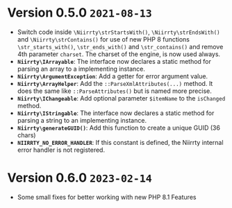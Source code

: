 # Version 0.5.0 `2021-08-13`

* Switch code inside `\Niirrty\strStartsWith()`, `\Niirrty\strEndsWith()` and `\Niirrty\strContains()` for use of
  new PHP 8 functions `\str_starts_with()`, `\str_ends_with()` and `\str_contains()` and remove 4th parameter `charset`.
  The charset of the engine, is now used always. 
* **`Niirrty\IArrayable`**: The interface now declares a static method for parsing an array to a implementing instance.
* **`Niirrty\ArgumentException`**: Add a getter for error argument value.
* **`Niirrty\ArrayHelper`**: Add the `::ParseXmlAttributes(...)` method. It does the same like `::ParseAttributes()`
  but is named more precise.
* **`Niirrty\IChangeable`**: Add optional parameter `$itemName` to the `isChanged` method.
* **`Niirrty\IStringable`**: The interface now declares a static method for parsing a string to an implementing instance.
* **`Niirrty\generateGUID()`**: Add this function to create a unique GUID (36 chars)
* **`NIIRRTY_NO_ERROR_HANDLER`**: If this constant is defined, the Niirrty internal error handler is not registered.

# Version 0.6.0 `2023-02-14`

* Some small fixes for better working with new PHP 8.1 Features